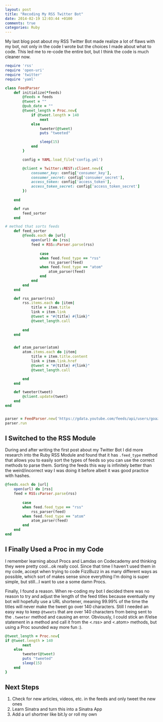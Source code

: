 ```yaml
---
layout: post
title: "Recoding My RSS Twitter Bot"
date: 2014-02-19 12:03:44 +0100
comments: true
categories: Ruby 
---
```


My last blog post about my RSS Twitter Bot made realize a lot of flaws with my bot, not only in the code I wrote but the choices I made about what to code.  This led me to re-code the entire bot, but I think the code is much cleaner now.
<!-- more -->
```ruby  Recoded RSS Twitter Bot 
require 'rss'
require 'open-uri'
require 'twitter'
require 'yaml'

class FeedParser 
	def initialize(*feeds)
		@feeds = feeds 
		@tweet = ""
		@pub_date = ""
		@tweet_length = Proc.new{ 
			if @tweet.length > 140
				next 
			else 
				tweeter(@tweet)
				puts "tweeted"

				sleep(15)
			end 
		}

		config = YAML.load_file('config.yml')

		@client = Twitter::REST::Client.new({
  			consumer_key: config['consumer_key'],
  			consumer_secret: config['consumer_secret'],
  			access_token: config['access_token'],
  			access_token_secret: config['access_token_secret']
		})
		
	end 

	def run 
		feed_sorter
	end 

# method that sorts feeds
	def feed_sorter
		@feeds.each do |url|
			open(url) do |rss|
  			feed = RSS::Parser.parse(rss)
			
				case 
				when feed.feed_type == "rss"
					rss_parser(feed)
				when feed.feed_type == "atom"
					atom_parser(feed) 
				end 
			end 
		end 
	end 

	def rss_parser(rss)
		rss.items.each do |item| 
			title = item.title
			link = item.link
			@tweet = "#{title} #{link}"
			@tweet_length.call 
			
		end 
	end 


	def atom_parser(atom)
		atom.items.each do |item| 
			title = item.title.content
			link = item.link.href
			@tweet = "#{title} #{link}"
			@tweet_length.call

		end 
	end 

	def tweeter(tweet)
		@client.update(tweet)
	end 
end 


parser = FeedParser.new('https://gdata.youtube.com/feeds/api/users/goaztecscom/uploads', 'http://www.utsandiego.com/rss/headlines/sports/sdsu-aztecs/')
parser.run
```

<h2>I Switched to the RSS Module</h2>
During and after writing the first post about my Twitter Bot I did more research into the Ruby RSS Module and found that it has <code>.feed_type</code> method that allows you to easily sort the types of feeds so you can use the correct methods to parse them.  Sorting the feeds this way is infinitely better than the weird/incorrect way I was doing it before albeit it was good practice with hashes.

```ruby Sorting Feeds with the RSS Module
@feeds.each do |url|
	open(url) do |rss|
  	feed = RSS::Parser.parse(rss)
			
		case 
		when feed.feed_type == "rss"
			rss_parser(feed)
		when feed.feed_type == "atom"
			atom_parser(feed) 
		end 
	end 
end
```
<h2>I Finally Used a Proc in my Code</h2>
I remember learning about Procs and Lamdas on Codecademy and thinking they were pretty cool...ok really cool.  Since that time I haven’t used them in my code, accept when trying to code FizzBuzz in as many different ways as possible, which sort of makes sense since everything I’m doing is super simple, but still...I want to use a some damn Procs.

Finally, I found a reason.  When re-coding my bot I decided there was no reason to try and adjust the length of the feed titles because eventually my bot will hopefully use a URL shortener, meaning 99.99% of the time the titles will never make the tweet go over 140 characters.  Still I needed an easy way to keep <code>@tweets</code> that are over 140 characters from being sent to the <code>.tweeter</code> method and causing an error.  Obviously, I could stick an if/else statement in a method and call it from the <.rss> and <.atom> methods, but using a Proc sounded way more fun :).

```ruby Using a Proc
@tweet_length = Proc.new{ 
if @tweet.length > 140
		next 
	else 
		tweeter(@tweet)
		puts "tweeted"
		sleep(15)
	end 
}
```

<h2>Next Steps</h2>
<ol>
  <li>Check for new articles, videos, etc. in the feeds and only tweet the new ones</li>
  <li>Learn Sinatra and turn this into a Sinatra App</li>
  <li>Add a url shortner like bit.ly or roll my own</li>
</ol>
